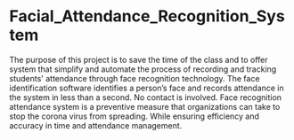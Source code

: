 # Facial_Attendance_Recognition_System

The purpose of this project is to save the time of the class and to offer system that simplify and automate the process of recording and tracking students' attendance through face recognition technology. The face identification software identifies a person’s face and records attendance in the system in less than a second. No contact is involved.
Face recognition attendance system is a preventive measure that organizations can take to stop the corona virus from spreading. While ensuring efficiency and accuracy in time and attendance management.
